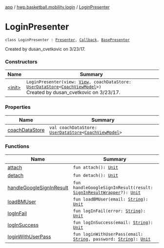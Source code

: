 [app](../../index.md) / [hwp.basketball.mobility.login](../index.md) / [LoginPresenter](.)

# LoginPresenter

`class LoginPresenter : `[`Presenter`](../-login-contract/-presenter/index.md)`, `[`Callback`](../-login-contract/-interactor/-callback/index.md)`, `[`BasePresenter`](../../hwp.basketball.mobility/-base-presenter/index.md)

Created by dusan_cvetkovic on 3/23/17.

### Constructors

| Name | Summary |
|---|---|
| [&lt;init&gt;](-init-.md) | `LoginPresenter(view: `[`View`](../-login-contract/-view/index.md)`, coachDataStore: `[`UserDataStore`](../../hwp.basketball.mobility.entitiy.user/-user-data-store/index.md)`<`[`CoachViewModel`](../../hwp.basketball.mobility.entitiy.user/-coach-view-model/index.md)`>)`<br>Created by dusan_cvetkovic on 3/23/17. |

### Properties

| Name | Summary |
|---|---|
| [coachDataStore](coach-data-store.md) | `val coachDataStore: `[`UserDataStore`](../../hwp.basketball.mobility.entitiy.user/-user-data-store/index.md)`<`[`CoachViewModel`](../../hwp.basketball.mobility.entitiy.user/-coach-view-model/index.md)`>` |

### Functions

| Name | Summary |
|---|---|
| [attach](attach.md) | `fun attach(): `[`Unit`](https://kotlinlang.org/api/latest/jvm/stdlib/kotlin/-unit/index.html) |
| [detach](detach.md) | `fun detach(): `[`Unit`](https://kotlinlang.org/api/latest/jvm/stdlib/kotlin/-unit/index.html) |
| [handleGoogleSignInResult](handle-google-sign-in-result.md) | `fun handleGoogleSignInResult(result: `[`SignInResultWrapper`](../../hwp.basketball.mobility.login.google.signin/-sign-in-result-wrapper/index.md)`?): `[`Unit`](https://kotlinlang.org/api/latest/jvm/stdlib/kotlin/-unit/index.html) |
| [loadBMUser](load-b-m-user.md) | `fun loadBMUser(email: `[`String`](https://kotlinlang.org/api/latest/jvm/stdlib/kotlin/-string/index.html)`): `[`Unit`](https://kotlinlang.org/api/latest/jvm/stdlib/kotlin/-unit/index.html) |
| [logInFail](log-in-fail.md) | `fun logInFail(error: `[`String`](https://kotlinlang.org/api/latest/jvm/stdlib/kotlin/-string/index.html)`): `[`Unit`](https://kotlinlang.org/api/latest/jvm/stdlib/kotlin/-unit/index.html) |
| [logInSuccess](log-in-success.md) | `fun logInSuccess(email: `[`String`](https://kotlinlang.org/api/latest/jvm/stdlib/kotlin/-string/index.html)`): `[`Unit`](https://kotlinlang.org/api/latest/jvm/stdlib/kotlin/-unit/index.html) |
| [loginWithUserPass](login-with-user-pass.md) | `fun loginWithUserPass(email: `[`String`](https://kotlinlang.org/api/latest/jvm/stdlib/kotlin/-string/index.html)`, password: `[`String`](https://kotlinlang.org/api/latest/jvm/stdlib/kotlin/-string/index.html)`): `[`Unit`](https://kotlinlang.org/api/latest/jvm/stdlib/kotlin/-unit/index.html) |
